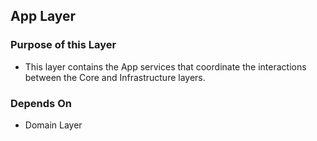 ﻿## App Layer

### Purpose of this Layer
- This layer contains the App services that coordinate the interactions between the Core and Infrastructure layers.

### Depends On

- Domain Layer